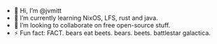 - 👋 Hi, I’m @jvmitt
- 🌱 I’m currently learning NixOS, LFS, rust and java.
- 💞️ I’m looking to collaborate on free open-source stuff.
- ⚡ Fun fact: FACT. bears eat beets. bears. beets. battlestar galactica.
